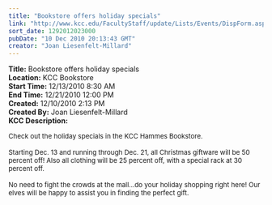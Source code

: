 ```yaml
---
title: "Bookstore offers holiday specials"
link: "http://www.kcc.edu/FacultyStaff/update/Lists/Events/DispForm.aspx?ID=15"
sort_date: 1292012023000
pubDate: "10 Dec 2010 20:13:43 GMT"
creator: "Joan Liesenfelt-Millard"
---
```


<div><b>Title:</b> Bookstore offers holiday specials</div>
<div><b>Location:</b> KCC Bookstore</div>
<div><b>Start Time:</b> 12/13/2010 8:30 AM</div>
<div><b>End Time:</b> 12/21/2010 12:00 PM</div>
<div><b>Created:</b> 12/10/2010 2:13 PM</div>
<div><b>Created By:</b> Joan Liesenfelt-Millard</div>
<div><b>KCC Description:</b> <div class=ExternalClass9131C95DEEAD4EF988D103E16C146454>
<p><font size=2>Check out the holiday specials in the KCC Hammes Bookstore.<br><br>Starting Dec. 13 and running through Dec. 21, all Christmas giftware will be 50 percent off! Also all clothing will be 25 percent off, with a special rack at 30 percent off.<br><br>No need to fight the crowds at the mall…do your holiday shopping right here! Our elves will be happy to assist you in finding the perfect gift.<br><br></font>
<div><font size=2></font></div></div></div>
